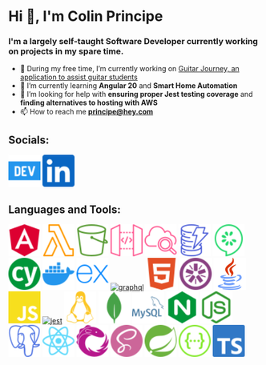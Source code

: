 Hi 👋, I'm Colin Principe
=========================

### I'm a largely self-taught Software Developer currently working on projects in my spare time.
- 🔭 During my free time, I’m currently working on [Guitar Journey, an application to assist guitar students](https://github.com/FatherOfCurses/guitarJourney)
- 🌱 I’m currently learning **Angular 20** and **Smart Home Automation**
- 🤝 I’m looking for help with **ensuring proper Jest testing coverage** and **finding alternatives to hosting with AWS** 
- 📫 How to reach me **principe@hey.com**

## Socials:
[<img src="icons/devdotto.svg" alt="devto" width="64" height="64"/>](https://dev.to/fatherofcurses)
[<img src="icons/linkedin.svg" alt="devto" width="64" height="64"/>](https://www.linkedin.com/in/colinprincipe/)

## Languages and Tools:

[<img src="icons/angular.svg" alt="angular" width="64" height="64"/>](https://angular.io)
[<img src="icons/amazonlambda.svg" alt="aws lambda" width="64" height="64"/>](https://aws.amazon.com/lambda/)
[<img src="icons/amazons3.svg" alt="aws s3" width="64" height="64"/>](https://aws.amazon.com/s3/)
[<img src="icons/amazonapigateway.svg" alt="aws apigateway" width="64" height="64"/>](https://aws.amazon.com/api-gateway/)
[<img src="icons/amazoncloudwatch.svg" alt="aws cloudwatch" width="64" height="64"/>](https://aws.amazon.com/cloudwatch/)
[<img src="icons/amazondynamodb.svg" alt="aws dynamodb" width="64" height="64"/>](https://aws.amazon.com/dynamodb/)
[<img src="icons/cucumber.svg" alt="cucumber" width="64" height="64"/>](https://cucumber.io/)
[<img src="icons/cypress.svg" alt="cypress" width="64" height="64"/>](https://www.cypress.io/)
[<img src="icons/docker.svg" alt="docker" width="64" height="64"/>](https://docker.com)
[<img src="icons/express.svg" alt="expressjs" width="64" height="64"/>](https://expressjs.com)
[![graphql](https://www.vectorlogo.zone/logos/graphql/graphql-icon.svg)](https://graphql.org)
[<img src="icons/html5.svg" alt="html5" width="64" height="64"/>](https://www.w3.org/html/)
[<img src="icons/jasmine.svg" alt="jasmine" width="64" height="64"/>](https://jasmine.github.io/)
[<img src="icons/java.svg" alt="java" width="64" height="64"/>](https://www.java.com)
[<img src="icons/javascript.svg" alt="javascript" width="64" height="64"/>](https://developer.mozilla.org/en-US/docs/Web/JavaScript)
[![jest](https://www.vectorlogo.zone/logos/jestjsio/jestjsio-icon.svg)](https://jestjs.io)
[<img src="icons/linux.svg" alt="linux" width="64" height="64"/>](https://www.linux.org/)
[<img src="icons/mongodb.svg" alt="mongodb" width="64" height="64"/>](https://www.mongodb.com/)
[<img src="icons/mysql.svg" alt="mysql" width="64" height="64"/>](https://www.mysql.com/)
[<img src="icons/nginx.svg" alt="nginx" width="64" height="64"/>](https://www.nginx.com)
[<img src="icons/nodejs.svg" alt="nodejs" width="64" height="64"/>](https://nodejs.org)
[<img src="icons/postgresql.svg" alt="postgresql" width="64" height="64"/>](https://www.postgresql.org)
[<img src="icons/react.svg" alt="react" width="64" height="64"/>](https://reactjs.org/)
[<img src="icons/reactivex.svg" alt="rxjs" width="64" height="64"/>](https://rxjs.dev/)
[<img src="icons/saas.svg" alt="saas" width="64" height="64"/>](https://reactjs.org/)
[<img src="icons/spring.svg" alt="spring" width="64" height="64"/>](https://spring.io/)
[<img src="icons/swagger.svg" alt="swagger" width="64" height="64"/>](https://swagger.io/)
[<img src="icons/typescript.svg" alt="typescript" width="64" height="64"/>](https://www.typescriptlang.org/)

